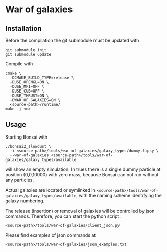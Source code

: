 War of galaxies
===============

Installation
------------

Before the compilation the git submodule must be updated with

```
git submodule init
git submodule update
```

Compile with

```
cmake \
  -DCMAKE_BUILD_TYPE=release \
  -DUSE_OPENGL=ON \
  -DUSE_MPI=OFF \
  -DUSE_CUB=OFF \
  -DUSE_THRUST=ON \
  -DWAR_OF_GALAXIES=ON \
  <source-path>/runtime/
make -j <n>
```

Usage
-----

Starting Bonsai with

```
./bonsai2_slowdust \
  -i <source-path>/tools/war-of-galaxies/galaxy_types/dummy.tipsy \
  --war-of-galaxies <source-path>/tools/war-of-galaxies/galaxy_types/available
```

will show an empty simulation. In trues there is a single dummy particle at
position (0,0,10000) with zero mass, because Bonsai can not run without any
particles.

Actual galaxies are located or symlinked in
`<source-path>/tools/war-of-galaxies/galaxy_types/available`, with the naming
scheme identifying the galaxy numbering.

The release (insertion) or removal of galaxies will be controlled by json
commands. Therefore, you can start the python script:

```
<source-path>/tools/war-of-galaxies/client_json.py
```

Please find examples of json commands at

```
<source-path>/tools/war-of-galaxies/json_examples.txt
```
